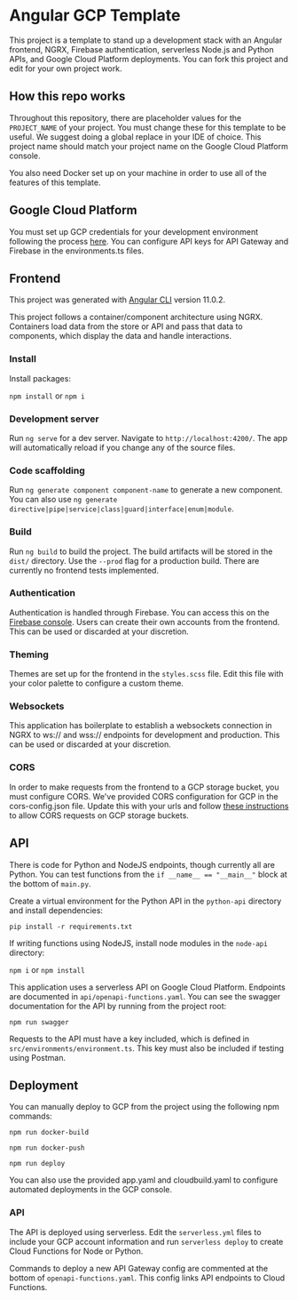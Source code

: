 # Angular GCP Template

This project is a template to stand up a development stack with an Angular frontend, NGRX, Firebase authentication, serverless Node.js and Python APIs, and Google Cloud Platform deployments. You can fork this project and edit for your own project work. 

## How this repo works
Throughout this repository, there are placeholder values for the `PROJECT_NAME` of your project. You must change these for this template to be useful. We suggest doing a global replace in your IDE of choice. This project name should match your project name on the Google Cloud Platform console.

You also need Docker set up on your machine in order to use all of the features of this template. 

## Google Cloud Platform
You must set up GCP credentials for your development environment following the process [here](https://cloud.google.com/deployment-manager/docs/step-by-step-guide/installation-and-setup). You can configure API keys for API Gateway and Firebase in the environments.ts files.

## Frontend
This project was generated with [Angular CLI](https://github.com/angular/angular-cli) version 11.0.2. 

This project follows a container/component architecture using NGRX. Containers load data from the store or API and pass that data to components, which display the data and handle interactions.

### Install
Install packages:

`npm install` or  `npm i`

### Development server

Run `ng serve` for a dev server. Navigate to `http://localhost:4200/`. The app will automatically reload if you change any of the source files.

### Code scaffolding

Run `ng generate component component-name` to generate a new component. You can also use `ng generate directive|pipe|service|class|guard|interface|enum|module`.

### Build

Run `ng build` to build the project. The build artifacts will be stored in the `dist/` directory. Use the `--prod` flag for a production build. There are currently no frontend tests implemented.

### Authentication
Authentication is handled through Firebase. You can access this on the [Firebase console](https://console.firebase.google.com). Users can create their own accounts from the frontend. This can be used or discarded at your discretion.

### Theming
Themes are set up for the frontend in the `styles.scss` file. Edit this file with your color palette to configure a custom theme. 

### Websockets
This application has boilerplate to establish a websockets connection in NGRX to ws:// and wss:// endpoints for development and production. This can be used or discarded at your discretion.  

### CORS
In order to make requests from the frontend to a GCP storage bucket, you must configure CORS. We've provided CORS configuration for GCP in the cors-config.json file. Update this with your urls and follow [these instructions](https://cloud.google.com/storage/docs/configuring-cors) to allow CORS requests on GCP storage buckets. 

## API
There is code for Python and NodeJS endpoints, though currently all are Python. You can test functions from the `if __name__ == "__main__"` block at the bottom of `main.py`.

Create a virtual environment for the Python API in the `python-api` directory and install dependencies:

`pip install -r requirements.txt`

If writing functions using NodeJS, install node modules in the `node-api` directory:

`npm i` or `npm install`

This application uses a serverless API on Google Cloud Platform. Endpoints are documented in `api/openapi-functions.yaml`. You can see the swagger documentation for the API by running from the project root:

`npm run swagger`

Requests to the API must have a key included, which is defined in `src/environments/environment.ts`. This key must also be included if testing using Postman. 

## Deployment
You can manually deploy to GCP from the project using the following npm commands:

`npm run docker-build`

`npm run docker-push`

`npm run deploy`

You can also use the provided app.yaml and cloudbuild.yaml to configure automated deployments in the GCP console. 

### API
The API is deployed using serverless. Edit the `serverless.yml` files to include your GCP account information and run `serverless deploy` to create Cloud Functions for Node or Python. 

Commands to deploy a new API Gateway config are commented at the bottom of `openapi-functions.yaml`. This config links API endpoints to Cloud Functions. 
